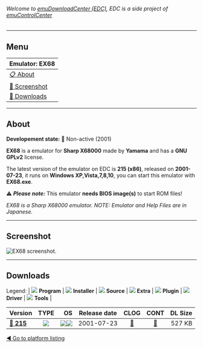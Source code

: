###### Welcome to [emuDownloadCenter (EDC)](https://github.com/PhoenixInteractiveNL/emuDownloadCenter/wiki/), EDC is a side project of [emuControlCenter](https://github.com/PhoenixInteractiveNL/emuControlCenter/wiki/)
***
## Menu
| **Emulator: EX68** |
|:---------|
| [:clipboard: About](#about) |
| [:sunrise: Screenshot](#screenshot) |
| [:floppy_disk: Downloads](#downloads) |
***
## About
**Developement state:** :red_circle: Non-active (2001)

**EX68** is a emulator for **Sharp X68000** made by **Yamama** and has a **GNU GPLv2** license.

The latest version of the emulator on EDC is **215 (x86)**, released on **2001-07-23**, it runs on **Windows XP,Vista,7,8,10**, you can start this emulator with **EX68.exe**.

:warning: _**Please note:**_ This emulator **needs BIOS image(s)** to start ROM files!

_EX68 is a Sharp X68000 emulator. NOTE: Emulator and Help Files are in Japanese._
***
## Screenshot
![](https://raw.githubusercontent.com/PhoenixInteractiveNL/emuDownloadCenter/master/hooks/ex68/emulator_screen_01.jpg "EX68 screenshot.")
***
## Downloads
Legend:
| ![](https://raw.githubusercontent.com/wiki/PhoenixInteractiveNL/emuDownloadCenter/images_misc/icon_program_24.png) **Program** | 
![](https://raw.githubusercontent.com/wiki/PhoenixInteractiveNL/emuDownloadCenter/images_misc/icon_installer_24.png) **Installer** | 
![](https://raw.githubusercontent.com/wiki/PhoenixInteractiveNL/emuDownloadCenter/images_misc/icon_source_code_24.png) **Source** | 
![](https://raw.githubusercontent.com/wiki/PhoenixInteractiveNL/emuDownloadCenter/images_misc/icon_extra_24.png) **Extra** | 
![](https://raw.githubusercontent.com/wiki/PhoenixInteractiveNL/emuDownloadCenter/images_misc/icon_plugin_24.png) **Plugin** | 
![](https://raw.githubusercontent.com/wiki/PhoenixInteractiveNL/emuDownloadCenter/images_misc/icon_driver_24.png) **Driver** | 
![](https://raw.githubusercontent.com/wiki/PhoenixInteractiveNL/emuDownloadCenter/images_misc/icon_tools_24.png) **Tools** | 
 
| Version | TYPE | OS | Release date | CLOG | CONT | DL Size |
|:--------|:----:|---:|:------------:|:----:|:----:|--------:|
| [:floppy_disk: **215**](https://github.com/PhoenixInteractiveNL/edc-repo0007/raw/master/ex68/215.7z) | ![](https://raw.githubusercontent.com/wiki/PhoenixInteractiveNL/emuDownloadCenter/images_misc/icon_program_24.png) | ![](https://raw.githubusercontent.com/wiki/PhoenixInteractiveNL/emuDownloadCenter/images_misc/logo_windows_24.png)![](https://raw.githubusercontent.com/wiki/PhoenixInteractiveNL/emuDownloadCenter/images_misc/icon_32-bit_24.png) | 2001-07-23 | [:page_facing_up:](https://github.com/PhoenixInteractiveNL/edc-repo0007/blob/master/ex68/215_changelog.txt) | [:mag_right:](https://github.com/PhoenixInteractiveNL/edc-repo0007/blob/master/ex68/215_contents.txt) | 527 KB |

[:arrow_backward: Go to platform listing](https://github.com/PhoenixInteractiveNL/emuDownloadCenter/wiki/EDC-Platform-List)
